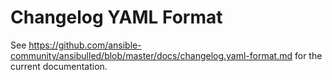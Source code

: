 Changelog YAML Format
=====================

See https://github.com/ansible-community/ansibulled/blob/master/docs/changelog.yaml-format.md for the current documentation.
